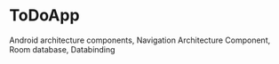 # ToDoApp
Android architecture components, Navigation Architecture Component, Room database, Databinding
